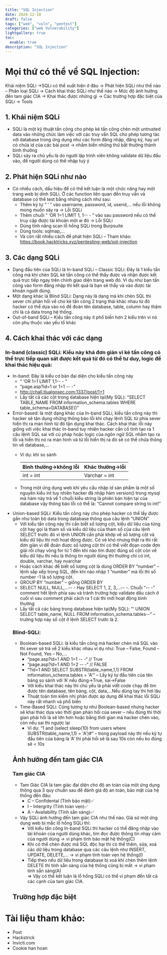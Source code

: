 ```yaml
---
title: "SQL Injection"
date: 2024-12-10
draft: false
tags: ["web", "vuln", "pentest"]
categories: ["web Vulnerability"]
lightgallery: true
toc:
  enable: true
description: "SQL Injection"
---
```

# Mọi thứ có thể về SQL Injection: 
  Khái niệm SQLi ->SQLi có thể xuất hiện ở đâu -> Phát hiện SQLi như thế nào – Phân loại SQLi -> Cách khai thác SQLi như thế nào -> Mức độ ảnh hưởng đến tam giác CIA -> Khai thác được những gì -> Các trường hợp đặc biệt của SQLi -> Tools<br>
## 1. Khái niệm SQLi
- SQLi là một kỹ thuật tấn công cho phép kẻ tấn công chèn một untrusted data vào những chức làm việc với các truy vấn SQL cho phép tương tác với database trong ứng dụng như các form đăng nhập, đăng ký, hay url có chứa id của các bài post -> nhằm biến những thứ bất thường thành bình thường
- SQLi sảy ra chủ yếu là do người lập trình viên không validate dữ liệu đầu vào, để người dùng có thể nhập tuỳ ý
## 2. Phát hiện SQLi như nào
- Có nhiều cách, dấu hiệu để có thể kết luận là một chức năng hay một trang web bị dính SQLi. Ở các function liên quan đến truy vấn và database có thể test bằng những cách như sau: 
  - Thêm ký tự “ ‘ ” vào username, password, id, userid,… nếu lỗi không mong muốn sảy ra -> Lỗi SQLi
  - Thêm chuỗi “ ‘OR 1=1 LIMIT 1, 1-- - ” vào sau password nếu có thể truy cập được tài khoản một ai đó -> Lỗi SQLi
  - Dùng tính năng scan lỗ hổng SQLi trong Burpsuite
  - Dùng tools: sqlmap,…
  - Và còn rất nhiều cách để phát hiện SQLi – Tham khảo: https://book.hacktricks.xyz/pentesting-web/sql-injection
## 3. Các dạng SQLi 
-	Dạng đầu tiên của SQLi là In-band SQLi – Classic SQLi: Đây là 1 kiểu tấn công mà khi chèn SQL kẻ tấn công có thể thấy được và nhận được kết quả trực tiếp ngay trên chính giao diện trang web đó. Ví dụ như bạn tấn công vào form đăng nhập thì kết quả là bạn sẽ thấy và vào được tài khoản người dùng.
-	Một dạng khác là Blind SQLi: Dạng này là dạng mà khi chèn SQL thì sever chỉ phản hồi về cho kẻ tấn công 2 trạng thái khác nhau từ đó hacker có thể dựa vào nó để đoán tên database, table, column hay thậm chí là cả data trong hệ thống.
-	Out-of-band SQLi – Kiểu tấn công này ít phổ biến hơn 2 kiểu trên vì nó còn phụ thuộc vào yếu tố khác
## 4. Cách khai thác với các dạng
  ### In-band (classic) SQLi: Kiểu này khá đơn giản vì kẻ tấn công có thể trực tiếp quan sát được kết quả từ đó có thể tư duy, logic để khai thác hiệu quả:
  - In-band: Đây là kiểu cơ bản đại diện cho kiểu tấn công này
    - “ ‘OR 1=1 LIMIT 1,1-- - “
    - “page.asp?id=1 or 1=1 -- -”
    - http://chall.tlualgosec.com:1337/post/1+1
    - Lấy tất cả các cột trong database hiện tại(My SQL): “SELECT TABLE_NAME FROM information_schema.tables WHERE table_schema=DATABASE()”
  - Error-based: là một dạng khác của In-band SQLi, kiểu tấn công này thì hacker sẽ tận dụng những thông báo lỗi khi chạy lệnh SQL từ phía sever hiển thị ra màn hình từ đó tận dụng khai thác. Cách khai thác lỗi này giống với việc khai thác In-band tuy nhiên hacker cần cố tình tạo ra 1 câu lệnh SQL sai với cú pháp hoặc logic của ngôn ngữ SQL nhằm tạo ra lỗi và hiển thị nó ra màn hình và từ lỗi hiển thị ra đó sẽ có thể chứa thông tin về database,…
    - Ví dụ: khi so sánh<br>
    
       | Bình thường->không lỗi    | Khác thường->lỗi |
       |---------------------------|------------------|
       | int = int                 | Varchar = int    |

    - Trong một ứng dụng web khi yêu cầu nhập id sản phẩm là một số nguyên kiểu int tuy nhiên hacker đã nhập hàm version() trong mysql mà hàm này trả vể 1 chuỗi kiểu string là phiên bản hiện tại của database vậy thông báo lỗi có thể là: “Cannot compare string to int!” 
  -	Union-based SQLi: Kiểu tấn công này cho phép hacker có thể lấy được gần như toàn bộ data trong database thông qua câu lệnh “UNION”
    -	Với kiểu tấn công này thì cần biết số lượng cột, kiểu dữ liệu của từng cột hay gọi là tham số và kiểu dữ liệu của tham số của câu lệnh SELECT trước đó vì lệnh UNION cần phải khớp về số lượng cột và kiểu dữ liệu thì mới hoạt động được. Có vẻ khó nhưng thật ra thì rất đơn giản vì để đoán được số lượng cột thì có thể viết đoạn code đơn giải rồi chạy vòng for từ 1 đến khi nào tìm được đúng số cột còn về kiểu dữ liệu thì nếu là thông tin người dùng thì thường chỉ có int, double, varchar, hay nvarchar
    -	Hoặc cách khác để biết số lượng cột là dùng ORDER BY “number” – lệnh sắp xếp trong SQL, đến khi nào nhập 1 “number” mà lỗi thì số number -1 là số lượng cột.
    -	GROUP BY “number” – giống ORDER BY
    -	SELECT NULL, NULL,…-- - Hay SELECT 1, 2, 3,…-- -. Chuỗi “-- -” comment hết lệnh phía sau và tránh trường hợp validate dấu cách ở cuối vì sau comment phải cách ra 1 cái thì mới hoạt động bình thường
    -	Lấy tất cả các bảng trong database hiện tại(My SQL): “' UNION SELECT table_name, NULL FROM information_schema.tables--” – trường hợp này số cột ở lệnh SELECT trước là 2.
    ### Blind-SQLi:
    -	Boolean-based SQLi: là kiểu tấn công mà hacker chèn mã SQL vào thì sever sẽ trả về 2 kiểu khác nhau ví dụ như: True – False, Found – Not Found, Yes – No,…
        -	“page.asp?id=1 AND 1=1 -- -“ // True
        -	“page.asp?id=1 AND 1=2 -- -“ // FALSE
        -	“?id=1 AND SELECT SUBSTR(table_name,1,1) FROM information_schema.tables = 'A'” – Lấy ký tự đầu tiên của tên bảng so sánh với ‘A’ nếu đúng->True, sai->False
        -	Với kiểu khai thác này thì chủ yếu là phải viết code chạy để tìm được tên database, tên bảng, cột, data,…Nếu dùng tay thì hơi lâu
        -	Thuật toán tìm kiếm nhị phân được áp dụng để khai thác lỗi SQLi này rất nhanh và phổ biến
    -	Time-Based SQLi: Cũng tương tự như Boolean-based nhưng hacker sẽ khai thác dựa vào thời gian phản hồi của sever – nếu đúng thì thời gian phải hồi là sẽ lớn hơn hoặc bằng thời gian mà hacker chèn vào, còn nếu sai thì ngược lại
        - Ví dụ: “1 and (select sleep(10) from users where SUBSTR(table_name,1,1) = 'A')#” – trong payload này thì nếu ký tự đầu tiên của bảng là ‘A’ thì phải hồi sẽ là sau 10s còn nếu ko đúng sẽ < 10s
	## Ảnh hưởng đến tam giác CIA
    ### Tam giác CIA
   	- Tam Giác CIA là tam giác đại diện cho độ an toàn của một ứng dụng thông qua 3 quy chuẩn sau để đánh giá độ an toàn, bảo mật của hệ thống đến đâu:
      - C – Confidental (Tính bảo mật)✅
      - I – Intergrity (Tính toàn vẹn)✅
      - A – Availability (Tính sẵn sàng)✅
    - Vậy SQLi ảnh hưởng đến tam giác CIA như thế nào. Giả sử một ứng dụng web bị mắc lỗ hổng SQLi thì:
      - Với kiểu tấn công In-band SQLi thì hacker có thể đăng nhập vào tài khoản của người dùng khác, tìm đọc được thông tin nhạy cảm của người dùng -> vi phạm tính bảo mật hệ thống(C)
      - Khi có thể chèn được mã SQL độc hại thì có thể thêm, sửa, xoá các dữ liệu trong database qua các câu lệnh như INSERT, UPDATE, DELETE,... -> vi phạm tính toàn vẹn hệ thống(I)
      - Tiếp theo nếu dữ liệu trong database bị xoá khi chèn thêm lệnh DELETE thì tính sẵn sàng của hệ thống cũng bị mất -> vi phạm tính sẵn sàng(A)<br>
   =>  Vậy có thể kết luận là lỗ hổng SQLi có thể vi phạm đến tất cả các cạnh của tam giác CIA.
	## Trường hợp đặc biệt
# Tài liệu tham khảo:
-	Post
-	Hackstrick 
-	Invicti.com
-	Cookie han hoan
